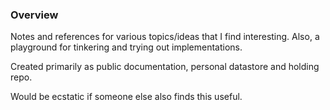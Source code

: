 ### Overview

Notes and references for various topics/ideas that I find interesting. Also, a playground for tinkering and trying out implementations. 

Created primarily as public documentation, personal datastore and holding repo.

Would be ecstatic if someone else also finds this useful. 